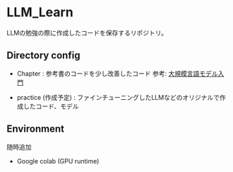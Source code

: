 # LLM_Learn

LLMの勉強の際に作成したコードを保存するリポジトリ。

## Directory config

- Chapter : 参考書のコードを少し改善したコード
参考: [大規模言語モデル入門]('https://www.amazon.co.jp/%E5%A4%A7%E8%A6%8F%E6%A8%A1%E8%A8%80%E8%AA%9E%E3%83%A2%E3%83%87%E3%83%AB%E5%85%A5%E9%96%80-%E5%B1%B1%E7%94%B0-%E8%82%B2%E7%9F%A2/dp/4297136333/ref=sr_1_1?__mk_ja_JP=%E3%82%AB%E3%82%BF%E3%82%AB%E3%83%8A&crid=SUVVNI5XLCC7&dib=eyJ2IjoiMSJ9.ALn2DnOHrJ1VZzsFhCTjGpXqZowASn4QX7uO0LhW-UFKO9q7BzK74LpDBDDBAWez2htQU5VSyMd-D_BQlSG5QmmsqYD0ZapfpsRzc6GxpnSQ5eaodufZLVF5VeQjK-lShpItJ-UfLIzYI4nIL9LFQguOYRZ8Qyzm2HcnW00QPnHmnbgzykNHRxB51gulmHqebpEVi1IFNWnujzrClxaX7fYkmq2557J4n0tMheCPAIDw67Yt1BtppHqRQC_nx6tsL6ULMzNwv23fgeGhAe67BNvpnDKCihwY12Aj8x4wi-o.jR3GWRFPhsqH3PwdPX5Ce7PyrQTo5lhxD4BUwA6pfXU&dib_tag=se&keywords=%E5%A4%A7%E8%A6%8F%E6%A8%A1%E8%A8%80%E8%AA%9E%E3%83%A2%E3%83%87%E3%83%AB%E5%85%A5%E9%96%80&qid=1710062439&sprefix=%E5%A4%A7%E8%A6%8F%E6%A8%A1%E8%A8%80%E8%AA%9E%E3%83%A2%E3%83%87%E3%83%AB%E5%85%A5%E9%96%80%2Caps%2C1127&sr=8-1')

- practice (作成予定) : ファインチューニングしたLLMなどのオリジナルで作成したコード、モデル

## Environment

随時追加

- Google colab (GPU runtime)
